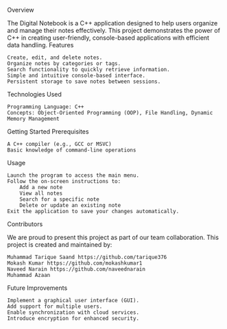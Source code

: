 Overview

The Digital Notebook is a C++ application designed to help users organize and manage their notes effectively. This project demonstrates the power of C++ in creating user-friendly, console-based applications with efficient data handling.
Features

    Create, edit, and delete notes.
    Organize notes by categories or tags.
    Search functionality to quickly retrieve information.
    Simple and intuitive console-based interface.
    Persistent storage to save notes between sessions.

Technologies Used

    Programming Language: C++
    Concepts: Object-Oriented Programming (OOP), File Handling, Dynamic Memory Management

Getting Started
Prerequisites

    A C++ compiler (e.g., GCC or MSVC)
    Basic knowledge of command-line operations

Usage

    Launch the program to access the main menu.
    Follow the on-screen instructions to:
        Add a new note
        View all notes
        Search for a specific note
        Delete or update an existing note
    Exit the application to save your changes automatically.

Contributors

We are proud to present this project as part of our team collaboration. This project is created and maintained by:

    Muhammad Tarique Saand https://github.com/tarique376
    Mokash Kumar https://github.com/mokashkumar1
    Naveed Narain https://github.com/naveednarain
    Muhammad Azaan

Future Improvements

    Implement a graphical user interface (GUI).
    Add support for multiple users.
    Enable synchronization with cloud services.
    Introduce encryption for enhanced security.
